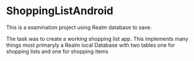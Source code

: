 # ShoppingListAndroid

This is a examination project using Realm database to save.

The task was to create a working shopping list app. This implements many things most primaryly a Realm local Database with two tables one for shopping lists and one for shopping items 
